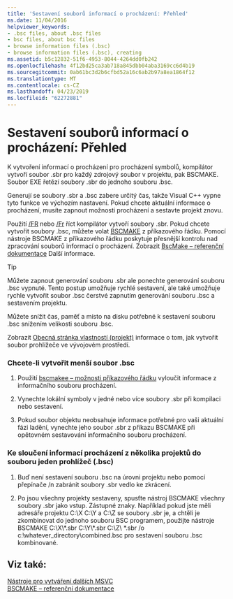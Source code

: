 ```yaml
---
title: 'Sestavení souborů informací o procházení: Přehled'
ms.date: 11/04/2016
helpviewer_keywords:
- .bsc files, about .bsc files
- bsc files, about bsc files
- browse information files (.bsc)
- browse information files (.bsc), creating
ms.assetid: b5c12832-51f6-4953-8044-4264dd0fb242
ms.openlocfilehash: 4f12bd25ca3ab718a845dbb04aba3169cc6d4b19
ms.sourcegitcommit: 0ab61bc3d2b6cfbd52a16c6ab2b97a8ea1864f12
ms.translationtype: MT
ms.contentlocale: cs-CZ
ms.lasthandoff: 04/23/2019
ms.locfileid: "62272881"
---
```

# <a name="building-browse-information-files-overview"></a>Sestavení souborů informací o procházení: Přehled

K vytvoření informací o procházení pro procházení symbolů, kompilátor vytvoří soubor .sbr pro každý zdrojový soubor v projektu, pak BSCMAKE. Soubor EXE řetězí soubory .sbr do jednoho souboru .bsc.

Generují se soubory .sbr a .bsc zabere určitý čas, takže Visual C++ vypne tyto funkce ve výchozím nastavení. Pokud chcete aktuální informace o procházení, musíte zapnout možnosti procházení a sestavte projekt znovu.

Použití [/FR](fr-fr-create-dot-sbr-file.md) nebo [/Fr](fr-fr-create-dot-sbr-file.md) říct kompilátor vytvoří soubory .sbr. Pokud chcete vytvořit soubory .bsc, můžete volat [BSCMAKE](bscmake-command-line.md) z příkazového řádku. Pomocí nástroje BSCMAKE z příkazového řádku poskytuje přesnější kontrolu nad zpracování souborů informací o procházení. Zobrazit [BscMake – referenční dokumentace](bscmake-reference.md) Další informace.

> [!TIP]
>  Můžete zapnout generování souboru .sbr ale ponechte generování souboru .bsc vypnuté. Tento postup umožňuje rychlé sestavení, ale také umožňuje rychle vytvořit soubor .bsc čerstvé zapnutím generování souboru .bsc a sestavením projektu.

Můžete snížit čas, paměť a místo na disku potřebné k sestavení souboru .bsc snížením velikosti souboru .bsc.

Zobrazit [Obecná stránka vlastností (projekt)](general-property-page-project.md) informace o tom, jak vytvořit soubor prohlížeče ve vývojovém prostředí.

### <a name="to-create-a-smaller-bsc-file"></a>Chcete-li vytvořit menší soubor .bsc

1. Použití [bscmakee – možnosti příkazového řádku](bscmake-options.md) vyloučit informace z informačního souboru procházení.

1. Vynechte lokální symboly v jedné nebo více soubory .sbr při kompilaci nebo sestavení.

1. Pokud soubor objektu neobsahuje informace potřebné pro vaši aktuální fázi ladění, vynechte jeho soubor .sbr z příkazu BSCMAKE při opětovném sestavování informačního souboru procházení.

### <a name="to-combine-the-browse-information-from-several-projects-into-one-browser-file-bsc"></a>Ke sloučení informací procházení z několika projektů do souboru jeden prohlížeč (.bsc)

1. Buď není sestavení souboru .bsc na úrovni projektu nebo pomocí přepínače /n zabránit soubory .sbr vedlo ke zkrácení.

1. Po jsou všechny projekty sestaveny, spusťte nástroj BSCMAKE všechny soubory .sbr jako vstup. Zástupné znaky. Například pokud jste měli adresáře projektu C:\X C:\Y a C:\Z se soubory .sbr je, a chtěli je zkombinovat do jednoho souboru BSC programem, použijte nástroje BSCMAKE C:\X\\\*.sbr C:\Y\\\*.sbr C:\Z\\ \*.sbr /o c:\whatever_directory\combined.bsc pro sestavení souboru .bsc kombinované.

## <a name="see-also"></a>Viz také:

[Nástroje pro vytváření dalších MSVC](c-cpp-build-tools.md)<br/>
[BSCMAKE – referenční dokumentace](bscmake-reference.md)
